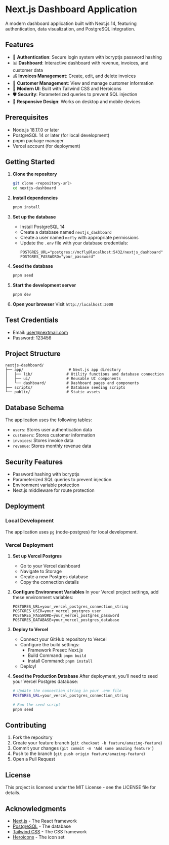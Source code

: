 # Next.js Dashboard Application

A modern dashboard application built with Next.js 14, featuring authentication, data visualization, and PostgreSQL integration.

## Features

- 🔐 **Authentication**: Secure login system with bcryptjs password hashing
- 📊 **Dashboard**: Interactive dashboard with revenue, invoices, and customer data
- 💰 **Invoices Management**: Create, edit, and delete invoices
- 👥 **Customer Management**: View and manage customer information
- 🎨 **Modern UI**: Built with Tailwind CSS and Heroicons
- 🛡️ **Security**: Parameterized queries to prevent SQL injection
- 📱 **Responsive Design**: Works on desktop and mobile devices

## Prerequisites

- Node.js 18.17.0 or later
- PostgreSQL 14 or later (for local development)
- pnpm package manager
- Vercel account (for deployment)

## Getting Started

1. **Clone the repository**
   ```bash
   git clone <repository-url>
   cd nextjs-dashboard
   ```

2. **Install dependencies**
   ```bash
   pnpm install
   ```

3. **Set up the database**
   - Install PostgreSQL 14
   - Create a database named `nextjs_dashboard`
   - Create a user named `mcfly` with appropriate permissions
   - Update the `.env` file with your database credentials:
     ```
     POSTGRES_URL="postgres://mcfly@localhost:5432/nextjs_dashboard"
     POSTGRES_PASSWORD="your_password"
     ```

4. **Seed the database**
   ```bash
   pnpm seed
   ```

5. **Start the development server**
   ```bash
   pnpm dev
   ```

6. **Open your browser**
   Visit `http://localhost:3000`

## Test Credentials

- Email: user@nextmail.com
- Password: 123456

## Project Structure

```
nextjs-dashboard/
├── app/                    # Next.js app directory
│   ├── lib/               # Utility functions and database connection
│   ├── ui/                # Reusable UI components
│   └── dashboard/         # Dashboard pages and components
├── scripts/               # Database seeding scripts
└── public/                # Static assets
```

## Database Schema

The application uses the following tables:
- `users`: Stores user authentication data
- `customers`: Stores customer information
- `invoices`: Stores invoice data
- `revenue`: Stores monthly revenue data

## Security Features

- Password hashing with bcryptjs
- Parameterized SQL queries to prevent injection
- Environment variable protection
- Next.js middleware for route protection

## Deployment

### Local Development
The application uses `pg` (node-postgres) for local development.

### Vercel Deployment
1. **Set up Vercel Postgres**
   - Go to your Vercel dashboard
   - Navigate to Storage
   - Create a new Postgres database
   - Copy the connection details

2. **Configure Environment Variables**
   In your Vercel project settings, add these environment variables:
   ```
   POSTGRES_URL=your_vercel_postgres_connection_string
   POSTGRES_USER=your_vercel_postgres_user
   POSTGRES_PASSWORD=your_vercel_postgres_password
   POSTGRES_DATABASE=your_vercel_postgres_database
   ```

3. **Deploy to Vercel**
   - Connect your GitHub repository to Vercel
   - Configure the build settings:
     - Framework Preset: Next.js
     - Build Command: `pnpm build`
     - Install Command: `pnpm install`
   - Deploy!

4. **Seed the Production Database**
   After deployment, you'll need to seed your Vercel Postgres database:
   ```bash
   # Update the connection string in your .env file
   POSTGRES_URL=your_vercel_postgres_connection_string
   
   # Run the seed script
   pnpm seed
   ```

## Contributing

1. Fork the repository
2. Create your feature branch (`git checkout -b feature/amazing-feature`)
3. Commit your changes (`git commit -m 'Add some amazing feature'`)
4. Push to the branch (`git push origin feature/amazing-feature`)
5. Open a Pull Request

## License

This project is licensed under the MIT License - see the LICENSE file for details.

## Acknowledgments

- [Next.js](https://nextjs.org/) - The React framework
- [PostgreSQL](https://www.postgresql.org/) - The database
- [Tailwind CSS](https://tailwindcss.com/) - The CSS framework
- [Heroicons](https://heroicons.com/) - The icon set